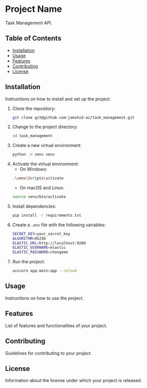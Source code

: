 # Project Name

Task Management API.

## Table of Contents
- [Installation](#installation)
- [Usage](#usage)
- [Features](#features)
- [Contributing](#contributing)
- [License](#license)

## Installation

Instructions on how to install and set up the project.

1. Clone the repository:
    ```bash
    git clone git@github.com:jamshid-ai/task_management.git
    ```
2. Change to the project directory:
    ```bash
    cd task_management
    ```
3. Create a new virtual environment:
    ```bash
    python -m venv venv
    ```
4. Activate the virtual environment:
    - On Windows:
    ```bash
    .\venv\Scripts\activate
    ```
    - On macOS and Linux:
    ```bash
    source venv/bin/activate
    ```
5. Install dependencies:
    ```bash
    pip install -r requirements.txt
    ```
6. Create a `.env` file with the following variables:
    ```bash
    SECRET_KEY=your_secret_key
    ALGORITHM=HS256
    ELASTIC_URL=http://localhost:9200
    ELASTIC_USERNAME=elastic
    ELASTIC_PASSWORD=changeme
    ```
7. Run the project:
    ```bash
    uvicorn app.main:app --reload
    ```

## Usage

Instructions on how to use the project.

## Features

List of features and functionalities of your project.

## Contributing

Guidelines for contributing to your project.

## License

Information about the license under which your project is released.
